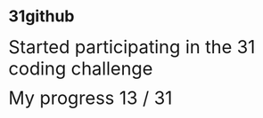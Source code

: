 # 31github

<span style="font-size: 2rem;"> Started participating in the 31 coding challenge</span>

<span style="font-size: 2rem;">My progress 13 / 31</span>
